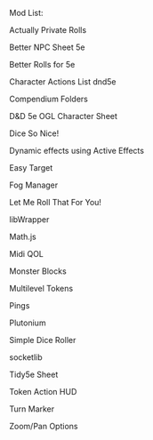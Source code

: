 Mod List:

Actually Private Rolls

Better NPC Sheet 5e

Better Rolls for 5e

Character Actions List dnd5e

Compendium Folders

D&D 5e OGL Character Sheet

Dice So Nice!

Dynamic effects using Active Effects

Easy Target

Fog Manager

Let Me Roll That For You!

libWrapper

Math.js

Midi QOL

Monster Blocks

Multilevel Tokens

Pings

Plutonium

Simple Dice Roller

socketlib

Tidy5e Sheet

Token Action HUD

Turn Marker

Zoom/Pan Options
